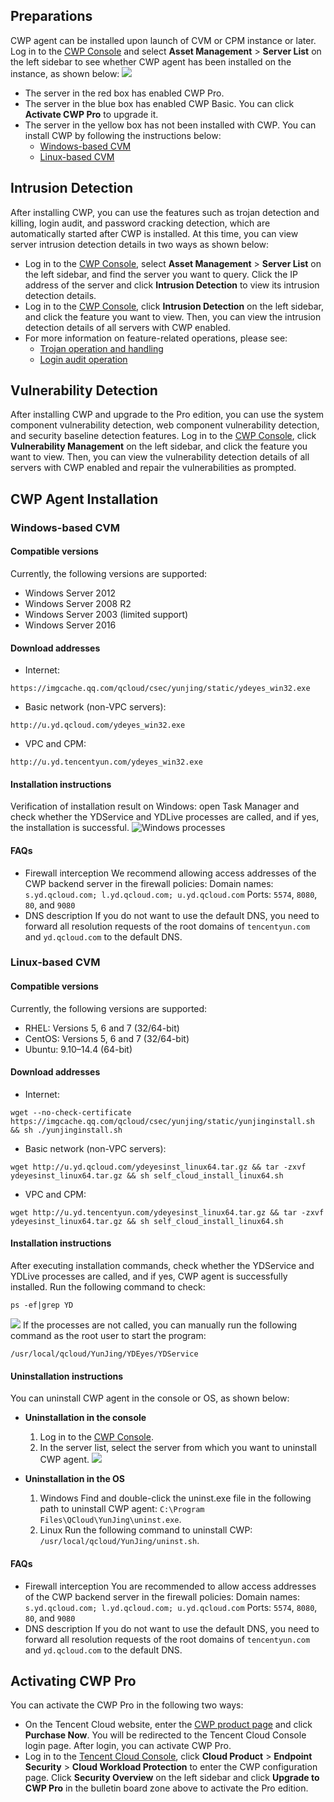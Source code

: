 ## Preparations

CWP agent can be installed upon launch of CVM or CPM instance or later.
Log in to the [CWP Console](https://console.cloud.tencent.com/yunjing) and select **Asset Management** > **Server List** on the left sidebar to see whether CWP agent has been installed on the instance, as shown below:
![](https://main.qcloudimg.com/raw/76641a48eb933d23657fa3aeed902481.png)
- The server in the red box has enabled CWP Pro.
- The server in the blue box has enabled CWP Basic. You can click **Activate CWP Pro** to upgrade it.
- The server in the yellow box has not been installed with CWP. You can install CWP by following the instructions below:
  - [Windows-based CVM](#windows-based-cvm) 
  - [Linux-based CVM](#linux-based-cvm) 


## Intrusion Detection

After installing CWP, you can use the features such as trojan detection and killing, login audit, and password cracking detection, which are automatically started after CWP is installed. At this time, you can view server intrusion detection details in two ways as shown below:
- Log in to the [CWP Console](https://console.cloud.tencent.com/yunjing), select **Asset Management** > **Server List** on the left sidebar, and find the server you want to query. Click the IP address of the server and click **Intrusion Detection** to view its intrusion detection details.
- Log in to the [CWP Console](https://console.cloud.tencent.com/yunjing), click **Intrusion Detection** on the left sidebar, and click the feature you want to view. Then, you can view the intrusion detection details of all servers with CWP enabled.
- For more information on feature-related operations, please see:
	- [Trojan operation and handling](https://intl.cloud.tencent.com/document/product/296/13008)
	- [Login audit operation](https://intl.cloud.tencent.com/document/product/296/34229)

## Vulnerability Detection

After installing CWP and upgrade to the Pro edition, you can use the system component vulnerability detection, web component vulnerability detection, and security baseline detection features.
Log in to the [CWP Console](https://console.cloud.tencent.com/yunjing), click **Vulnerability Management** on the left sidebar, and click the feature you want to view. Then, you can view the vulnerability detection details of all servers with CWP enabled and repair the vulnerabilities as prompted.

## CWP Agent Installation
### Windows-based CVM  
#### Compatible versions
Currently, the following versions are supported:
- Windows Server 2012
- Windows Server 2008 R2
- Windows Server 2003 (limited support)
- Windows Server 2016

#### Download addresses
- Internet:
```
https://imgcache.qq.com/qcloud/csec/yunjing/static/ydeyes_win32.exe
```
- Basic network (non-VPC servers):
```
http://u.yd.qcloud.com/ydeyes_win32.exe
```
- VPC and CPM:
```
http://u.yd.tencentyun.com/ydeyes_win32.exe
```

#### Installation instructions
Verification of installation result on Windows: open Task Manager and check whether the YDService and YDLive processes are called, and if yes, the installation is successful.
![Windows processes](https://main.qcloudimg.com/raw/fe5aefe39b682cc05358e07b954bb44c.png)
#### FAQs
- Firewall interception
   We recommend allowing access addresses of the CWP backend server in the firewall policies:
   Domain names: `s.yd.qcloud.com; l.yd.qcloud.com; u.yd.qcloud.com`
   Ports: `5574`, `8080`, `80`, and `9080`
- DNS description
   If you do not want to use the default DNS, you need to forward all resolution requests of the root domains of `tencentyun.com` and `yd.qcloud.com` to the default DNS.

### Linux-based CVM
#### Compatible versions
Currently, the following versions are supported:
- RHEL: Versions 5, 6 and 7 (32/64-bit)
- CentOS: Versions 5, 6 and 7 (32/64-bit)
- Ubuntu: 9.10–14.4 (64-bit)

#### Download addresses
- Internet:
```
wget --no-check-certificate https://imgcache.qq.com/qcloud/csec/yunjing/static/yunjinginstall.sh && sh ./yunjinginstall.sh
```
- Basic network (non-VPC servers):
```
wget http://u.yd.qcloud.com/ydeyesinst_linux64.tar.gz && tar -zxvf ydeyesinst_linux64.tar.gz && sh self_cloud_install_linux64.sh
```
- VPC and CPM:
```
wget http://u.yd.tencentyun.com/ydeyesinst_linux64.tar.gz && tar -zxvf ydeyesinst_linux64.tar.gz && sh self_cloud_install_linux64.sh
```

#### Installation instructions

After executing installation commands, check whether the YDService and YDLive processes are called, and if yes, CWP agent is successfully installed. Run the following command to check:
```
ps -ef|grep YD
```
![](https://mc.qcloudimg.com/static/img/25c18ce3ed1673ca7d47425c28c3b8ef/image.png)
If the processes are not called, you can manually run the following command as the root user to start the program:
```
/usr/local/qcloud/YunJing/YDEyes/YDService
```

#### Uninstallation instructions
You can uninstall CWP agent in the console or OS, as shown below:
- **Uninstallation in the console**
	1. Log in to the [CWP Console](https://console.cloud.tencent.com/yunjing).
	2. In the server list, select the server from which you want to uninstall CWP agent.
		![](https://main.qcloudimg.com/raw/be64dbdb9e4ac97804fb7d2eb169269b.png)

- **Uninstallation in the OS**
	1. Windows
   Find and double-click the uninst.exe file in the following path to uninstall CWP agent:
   `C:\Program Files\QCloud\YunJing\uninst.exe`.
	2. Linux
   Run the following command to uninstall CWP: `/usr/local/qcloud/YunJing/uninst.sh`.

#### FAQs

- Firewall interception
   You are recommended to allow access addresses of the CWP backend server in the firewall policies:
   Domain names: `s.yd.qcloud.com; l.yd.qcloud.com; u.yd.qcloud.com`
   Ports: `5574`, `8080`, `80`, and `9080`
- DNS description
   If you do not want to use the default DNS, you need to forward all resolution requests of the root domains of `tencentyun.com` and `yd.qcloud.com` to the default DNS.

## Activating CWP Pro
You can activate the CWP Pro in the following two ways:
- On the Tencent Cloud website, enter the [CWP product page](https://intl.cloud.tencent.com/product/hs) and click **Purchase Now**. You will be redirected to the Tencent Cloud Console login page. After login, you can activate CWP Pro.
- Log in to the [Tencent Cloud Console](https://console.cloud.tencent.com/), click **Cloud Product** > **Endpoint Security** > **Cloud Workload Protection** to enter the CWP configuration page. Click **Security Overview** on the left sidebar and click **Upgrade to CWP Pro** in the bulletin board zone above to activate the Pro edition.
